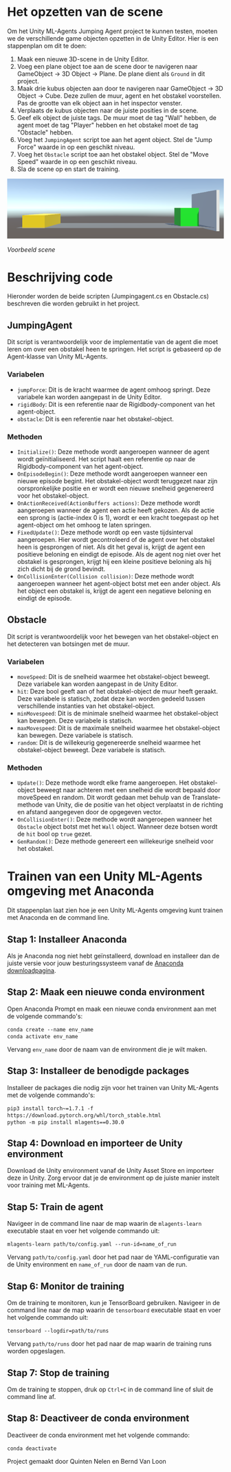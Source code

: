 # Het opzetten van de scene

Om het Unity ML-Agents Jumping Agent project te kunnen testen, moeten we de verschillende game objecten opzetten in de Unity Editor. Hier is een stappenplan om dit te doen:

1. Maak een nieuwe 3D-scene in de Unity Editor.
2. Voeg een plane object toe aan de scene door te navigeren naar GameObject -> 3D Object -> Plane. De plane dient als `Ground` in dit project.
3. Maak drie kubus objecten aan door te navigeren naar GameObject -> 3D Object -> Cube. Deze zullen de muur, agent en het obstakel voorstellen. Pas de grootte van elk object aan in het inspector venster.
4. Verplaats de kubus objecten naar de juiste posities in de scene.
5. Geef elk object de juiste tags. De muur moet de tag "Wall" hebben, de agent moet de tag "Player" hebben en het obstakel moet de tag "Obstacle" hebben.
6. Voeg het `JumpingAgent` script toe aan het agent object. Stel de "Jump Force" waarde in op een geschikt niveau.
7. Voeg het `Obstacle` script toe aan het obstakel object. Stel de "Move Speed" waarde in op een geschikt niveau.
8. Sla de scene op en start de training.

![Voorbeeld scene](Images/Scene.png)

*Voorbeeld scene*

# Beschrijving code

Hieronder worden de beide scripten (Jumpingagent.cs en Obstacle.cs) beschreven die worden gebruikt in het project.

## JumpingAgent

Dit script is verantwoordelijk voor de implementatie van de agent die moet leren om over een obstakel heen te springen. Het script is gebaseerd op de Agent-klasse van Unity ML-Agents.

### Variabelen

- `jumpForce`: Dit is de kracht waarmee de agent omhoog springt. Deze variabele kan worden aangepast in de Unity Editor.
- `rigidBody`: Dit is een referentie naar de Rigidbody-component van het agent-object.
- `obstacle`: Dit is een referentie naar het obstakel-object.

### Methoden

- `Initialize()`: Deze methode wordt aangeroepen wanneer de agent wordt geïnitialiseerd. Het script haalt een referentie op naar de Rigidbody-component van het agent-object.
- `OnEpisodeBegin()`: Deze methode wordt aangeroepen wanneer een nieuwe episode begint. Het obstakel-object wordt teruggezet naar zijn oorspronkelijke positie en er wordt een nieuwe snelheid gegenereerd voor het obstakel-object.
- `OnActionReceived(ActionBuffers actions)`: Deze methode wordt aangeroepen wanneer de agent een actie heeft gekozen. Als de actie een sprong is (actie-index 0 is 1), wordt er een kracht toegepast op het agent-object om het omhoog te laten springen.
- `FixedUpdate()`: Deze methode wordt op een vaste tijdsinterval aangeroepen. Hier wordt gecontroleerd of de agent over het obstakel heen is gesprongen of niet. Als dit het geval is, krijgt de agent een positieve beloning en eindigt de episode. Als de agent nog niet over het obstakel is gesprongen, krijgt hij een kleine positieve beloning als hij zich dicht bij de grond bevindt.
- `OnCollisionEnter(Collision collision)`: Deze methode wordt aangeroepen wanneer het agent-object botst met een ander object. Als het object een obstakel is, krijgt de agent een negatieve beloning en eindigt de episode.

## Obstacle

Dit script is verantwoordelijk voor het bewegen van het obstakel-object en het detecteren van botsingen met de muur.

### Variabelen

- `moveSpeed`: Dit is de snelheid waarmee het obstakel-object beweegt. Deze variabele kan worden aangepast in de Unity Editor.
- `hit`: Deze bool geeft aan of het obstakel-object de muur heeft geraakt. Deze variabele is statisch, zodat deze kan worden gedeeld tussen verschillende instanties van het obstakel-object.
- `minMovespeed`: Dit is de minimale snelheid waarmee het obstakel-object kan bewegen. Deze variabele is statisch.
- `maxMovespeed`: Dit is de maximale snelheid waarmee het obstakel-object kan bewegen. Deze variabele is statisch.
- `random`: Dit is de willekeurig gegenereerde snelheid waarmee het obstakel-object beweegt. Deze variabele is statisch.

### Methoden

- `Update()`: Deze methode wordt elke frame aangeroepen. Het obstakel-object beweegt naar achteren met een snelheid die wordt bepaald door moveSpeed en random. Dit wordt gedaan met behulp van de Translate-methode van Unity, die de positie van het object verplaatst in de richting en afstand aangegeven door de opgegeven vector.
- `OnCollisionEnter()`: Deze methode wordt aangeroepen wanneer het `Obstacle` object botst met het `Wall` object. Wanneer deze botsen wordt de `hit` bool op `true` gezet. 
- `GenRandom()`: Deze methode genereert een willekeurige snelheid voor het obstakel.

# Trainen van een Unity ML-Agents omgeving met Anaconda

Dit stappenplan laat zien hoe je een Unity ML-Agents omgeving kunt trainen met Anaconda en de command line.

## Stap 1: Installeer Anaconda

Als je Anaconda nog niet hebt geïnstalleerd, download en installeer dan de juiste versie voor jouw besturingssysteem vanaf de [Anaconda downloadpagina](https://www.anaconda.com/products/individual).

## Stap 2: Maak een nieuwe conda environment

Open Anaconda Prompt en maak een nieuwe conda environment aan met de volgende commando's:

```
conda create --name env_name
conda activate env_name
```

Vervang `env_name` door de naam van de environment die je wilt maken.

## Stap 3: Installeer de benodigde packages

Installeer de packages die nodig zijn voor het trainen van Unity ML-Agents met de volgende commando's:

```
pip3 install torch~=1.7.1 -f https://download.pytorch.org/whl/torch_stable.html
python -m pip install mlagents==0.30.0
```

## Stap 4: Download en importeer de Unity environment

Download de Unity environment vanaf de Unity Asset Store en importeer deze in Unity. Zorg ervoor dat je de environment op de juiste manier instelt voor training met ML-Agents.

## Stap 5: Train de agent

Navigeer in de command line naar de map waarin de `mlagents-learn` executable staat en voer het volgende commando uit:

```
mlagents-learn path/to/config.yaml --run-id=name_of_run
```

Vervang `path/to/config.yaml` door het pad naar de YAML-configuratie van de Unity environment en `name_of_run` door de naam van de run.

## Stap 6: Monitor de training

Om de training te monitoren, kun je TensorBoard gebruiken. Navigeer in de command line naar de map waarin de `tensorboard` executable staat en voer het volgende commando uit:

```
tensorboard --logdir=path/to/runs
```

Vervang `path/to/runs` door het pad naar de map waarin de training runs worden opgeslagen.

## Stap 7: Stop de training

Om de training te stoppen, druk op `Ctrl+C` in de command line of sluit de command line af.

## Stap 8: Deactiveer de conda environment

Deactiveer de conda environment met het volgende commando:

```
conda deactivate
```

Project gemaakt door Quinten Nelen en Bernd Van Loon
